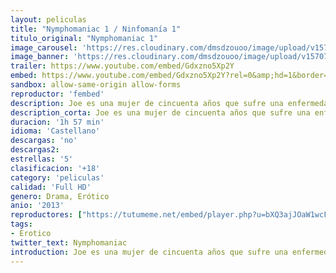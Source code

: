 ```yaml
---
layout: peliculas
title: "Nymphomaniac 1 / Ninfomanía 1"
titulo_original: "Nymphomaniac 1"
image_carousel: 'https://res.cloudinary.com/dmsdzouoo/image/upload/v1570761517/ninfomani1-min_h2d5gq.jpg'
image_banner: 'https://res.cloudinary.com/dmsdzouoo/image/upload/v1570761517/ninfoma1-min_fw0yqr.jpg'
trailer: https://www.youtube.com/embed/Gdxzno5Xp2Y
embed: https://www.youtube.com/embed/Gdxzno5Xp2Y?rel=0&amp;hd=1&border=0&wmode=opaque&enablejsapi=1&modestbranding=1&controls=1&showinfo=1
sandbox: allow-same-origin allow-forms
reproductor: 'fembed'
description: Joe es una mujer de cincuenta años que sufre una enfermedad estigmatizada dentro de la sociedad. Hace tiempo que la protagonista se autodiagnosticó como ninfómana, por su adicción al sexo desde que era pequeña, y ahora se atreve a contar las experiencias de toda una vida a un interlocutor inesperado. Seligman, un solterón entrado en años, se encuentra a Joe tirada en mitad de la calle, herida después de una brutal paliza que le acaban de dar. El hombre se apiada de la mujer y la lleva hasta su casa donde intentará curarla de la agresión. Seligman no puede entender cómo una mujer de sus características ha podido acabar de aquel modo, pero ahora que Joe está dispuesta a desvelarle todos sus secretos, él se convertirá en su principal confidente.
description_corta: Joe es una mujer de cincuenta años que sufre una enfermedad estigmatizada dentro de la sociedad. Hace tiempo que la protagonista se autodiagnosticó como ninfómana, por su adicción al sexo desde que era pequeña, y ahora se atreve a contar las experiencias de toda una
duracion: '1h 57 min'
idioma: 'Castellano'
descargas: 'no'
descargas2:
estrellas: '5'
clasificacion: '+18'
category: 'peliculas'
calidad: 'Full HD'
genero: Drama, Erótico
anio: '2013'
reproductores: ["https://tutumeme.net/embed/player.php?u=bXQ3ajJOaW1wcFRGcEs2VW5XRGExTlRPMytmUnc3bHVwcWhoenVIUjI5SHF5TlNwc0taaG1jN2gwZHZSNTlIRHVhV2tZWitkNUtDVDNOL1ZvYW1rYjJkb21xQT0"]
tags:
- Erotico
twitter_text: Nymphomaniac
introduction: Joe es una mujer de cincuenta años que sufre una enfermedad estigmatizada dentro de la sociedad. Hace tiempo que la protagonista se autodiagnosticó como ninfómana, por su adicción al sexo desde que era pequeña, y ahora se atreve a contar las experiencias de toda una
---
```



 








